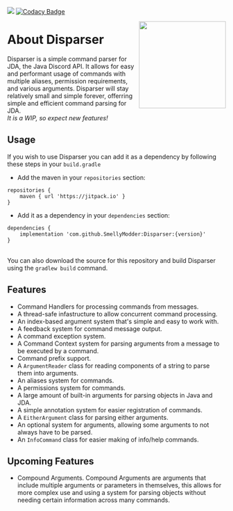 [![](https://cdn.discordapp.com/attachments/667088262287851551/765724389244534825/disparser-1.3.0.PNG)](https://jitpack.io/#SmellyModder/Disparser/1.3.0)
[![Codacy Badge](https://app.codacy.com/project/badge/Grade/7eff67ac4c1d49bfb356ff1028bc9028)](https://www.codacy.com/gh/SmellyModder/Disparser/dashboard?utm_source=github.com&amp;utm_medium=referral&amp;utm_content=SmellyModder/Disparser&amp;utm_campaign=Badge_Grade)

<img align="right" src="https://cdn.discordapp.com/attachments/667088262287851551/740459139141992469/disparser_logo.png" height="200" width="200">

# About Disparser
Disparser is a simple command parser for JDA, the Java Discord API.
It allows for easy and performant usage of commands with multiple aliases, permission requirements, and various arguments.
Disparser will stay relatively small and simple forever, offerring simple and efficient command parsing for JDA.
<br> *It is a WIP, so expect new features!* </br>

## Usage
If you wish to use Disparser you can add it as a dependency by following these steps in your `build.gradle`
* Add the maven in your `repositories` section:
```
repositories {
    maven { url 'https://jitpack.io' }
}
```
* Add it as a dependency in your `dependencies` section:
```
dependencies {
    implementation 'com.github.SmellyModder:Disparser:{version}'
}
```
<br> You can also download the source for this repository and build Disparser using the `gradlew build` command. </br>

## Features
* Command Handlers for processing commands from messages.
* A thread-safe infastructure to allow concurrent command processing.
* An index-based argument system that's simple and easy to work with.
* A feedback system for command message output.
* A command exception system.
* A Command Context system for parsing arguments from a message to be executed by a command.
* Command prefix support.
* A `ArgumentReader` class for reading components of a string to parse them into arguments.
* An aliases system for commands.
* A permissions system for commands.
* A large amount of built-in arguments for parsing objects in Java and JDA.
* A simple annotation system for easier registration of commands.
* A `EitherArgument` class for parsing either arguments.
* An optional system for arguments, allowing some arguments to not always have to be parsed.
* An `InfoCommand` class for easier making of info/help commands.

## Upcoming Features
* Compound Arguments. Compound Arguments are arguments that include multiple arguments or parameters in themselves, this allows for more complex use and using a system for parsing objects without needing certain information across many commands.
